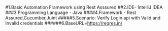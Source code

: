 
#1.Basic Automation Framework using Rest Asssured
##2.IDE- IntelliJ IDEA
###3.Programming Language - Java
####4.Framework - Rest Assured,Cucumber,Juint
#####5.Scenario: Verify Login api with Valid and Invalid credentials
######6.BaseURL=https://reqres.in/
